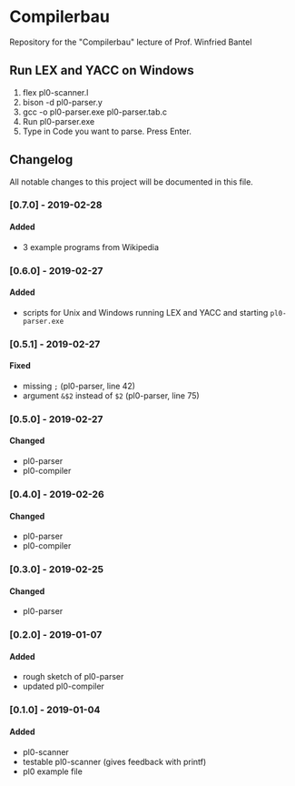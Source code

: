 # Compilerbau
Repository for the "Compilerbau" lecture of Prof. Winfried Bantel

## Run LEX and YACC on Windows
1. flex pl0-scanner.l
2. bison -d pl0-parser.y 
3. gcc -o pl0-parser.exe pl0-parser.tab.c
4. Run pl0-parser.exe
5. Type in Code you want to parse. Press Enter. 

## Changelog
All notable changes to this project will be documented in this file.

### [0.7.0] - 2019-02-28
#### Added
- 3 example programs from Wikipedia

### [0.6.0] - 2019-02-27
#### Added
- scripts for Unix and Windows running LEX and YACC and starting `pl0-parser.exe`

### [0.5.1] - 2019-02-27
#### Fixed
- missing `;` (pl0-parser, line 42)
- argument `&$2` instead of `$2` (pl0-parser, line 75)

### [0.5.0] - 2019-02-27
#### Changed
- pl0-parser
- pl0-compiler

### [0.4.0] - 2019-02-26
#### Changed
- pl0-parser
- pl0-compiler

### [0.3.0] - 2019-02-25
#### Changed
- pl0-parser

### [0.2.0] - 2019-01-07
#### Added
- rough sketch of pl0-parser
- updated pl0-compiler

### [0.1.0] - 2019-01-04
#### Added
- pl0-scanner
- testable pl0-scanner (gives feedback with printf)
- pl0 example file



